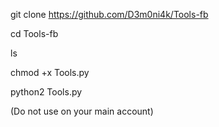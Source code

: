 git clone https://github.com/D3m0ni4k/Tools-fb

cd Tools-fb

ls

chmod +x Tools.py

python2 Tools.py

(Do not use on your main account)
